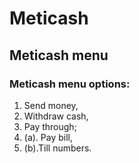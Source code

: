 # Meticash
## Meticash menu
### Meticash menu options: 
1. Send money,
2. Withdraw cash,
3. Pay through;
4. (a). Pay bill,
5.  (b).Till numbers. 
